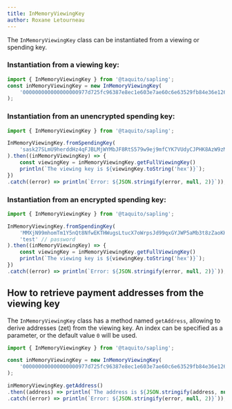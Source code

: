 ```yaml
---
title: InMemoryViewingKey
author: Roxane Letourneau
---
```


The `InMemoryViewingKey` class can be instantiated from a viewing or spending key.

### Instantiation from a viewing key:

```js 
import { InMemoryViewingKey } from '@taquito/sapling';
const inMemoryViewingKey = new InMemoryViewingKey(
    '000000000000000000977d725fc96387e8ec1e603e7ae60c6e63529fb84e36e126770e9db9899d7f2344259fd700dc80120d3c9ca65d698f6064043b048b079caa4f198aed96271740b1d6fd523d71b15cd0b3d75644afbe9abfedb6883e299165665ab692c14ca5c835c61a0e53de553a751c78fbc42d5e7eca807fd441206651c84bf88de803efba837583145a5f338b1a7af8a5f9bec4783054f9d063d365f2352f72cbced95e0a'
);
```

### Instantiation from an unencrypted spending key:

```js
import { InMemoryViewingKey } from '@taquito/sapling';

InMemoryViewingKey.fromSpendingKey(
    'sask27SLmU9herddHz4qFJBLMjWYMbJF8RtS579w9ej9mfCYK7VUdyCJPHK8AzW9zMsopGZEkYeNjAY7Zz1bkM7CGu8eKLzrjBLTMC5wWJDhxiK91ahA29rhDRsHdJDV2u2jFwb2MNUix8JW7sAkAqYVaJpCehTBPgRQ1KqKwqqUaNmuD8kazd4Q8MCWmgbWs21Yuomdqyi9FLigjRp7oY4m5adaVU19Nj1AHvsMY2tePeU2L',
).then((inMemoryViewingKey) => {
    const viewingKey = inMemoryViewingKey.getFullViewingKey()
    println(`The viewing key is ${viewingKey.toString('hex')}`);
})
.catch((error) => println(`Error: ${JSON.stringify(error, null, 2)}`));

```

### Instantiation from an encrypted spending key:

```js
import { InMemoryViewingKey } from '@taquito/sapling';

InMemoryViewingKey.fromSpendingKey(
    'MMXjN99mhomTm1Y5nQt8NfwEKTHWugsLtucX7oWrpsJd99qxGYJWP5aMb3t8zZaoKHQ898bLu9dwpog71bnjiDZfS9J9hWnTLCGm4fAjKKYeRuwTgCRjSdsP9znCPBUpCvyxeEFvUfamA5URrp8c7AaooAkobLW1PjNh2vjHobtiyNVTEtyTUWTLcjdxaiPbQWs3NaWvcb5Qr6z9MHhKrYNBHmsd9HBeRB2rVnvvL7pMc8f8zqyuXtmAuzMhiqPz3B4BRzuc8a2jkkoL14',
    'test' // password
).then((inMemoryViewingKey) => {
    const viewingKey = inMemoryViewingKey.getFullViewingKey()
    println(`The viewing key is ${viewingKey.toString('hex')}`);
})
.catch((error) => println(`Error: ${JSON.stringify(error, null, 2)}`));

```

## How to retrieve payment addresses from the viewing key

The `InMemoryViewingKey` class has a method named `getAddress`, allowing to derive addresses (zet) from the viewing key. An index can be specified as a parameter, or the default value `0` will be used.

```js
import { InMemoryViewingKey } from '@taquito/sapling';

const inMemoryViewingKey = new InMemoryViewingKey(
    '000000000000000000977d725fc96387e8ec1e603e7ae60c6e63529fb84e36e126770e9db9899d7f2344259fd700dc80120d3c9ca65d698f6064043b048b079caa4f198aed96271740b1d6fd523d71b15cd0b3d75644afbe9abfedb6883e299165665ab692c14ca5c835c61a0e53de553a751c78fbc42d5e7eca807fd441206651c84bf88de803efba837583145a5f338b1a7af8a5f9bec4783054f9d063d365f2352f72cbced95e0a'
);

inMemoryViewingKey.getAddress()
.then((address) => println(`The address is ${JSON.stringify(address, null, 2)}`))
.catch((error) => println(`Error: ${JSON.stringify(error, null, 2)}`));
```